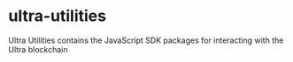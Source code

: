 # ultra-utilities
Ultra Utilities contains the JavaScript SDK packages for interacting with the Ultra blockchain
